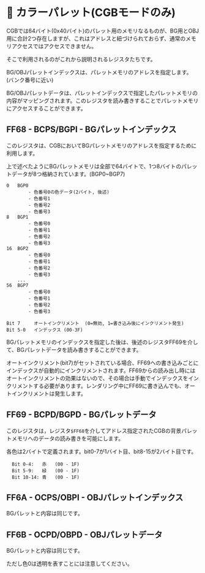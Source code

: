 # 🎨 カラーパレット(CGBモードのみ)

CGBでは64バイト(0x40バイト)のパレット用のメモリなるものが、BG用とOBJ用に合計2つ存在しますが、これはアドレスと紐づけられておらず、通常のメモリアクセスではアクセスできません。

そこで利用されるのがこれから説明されるレジスタたちです。

BG/OBJパレットインデックスは、パレットメモリのアドレスを指定します。(バンク番号に近い)

BG/OBJパレットデータは、パレットインデックスで指定したパレットメモリの内容がマッピングされます。このレジスタを読み書きすることでパレットメモリにアクセスすることができます。

## FF68 - BCPS/BGPI - BGパレットインデックス

このレジスタは、CGBにおいてBGパレットメモリのアドレスを指定するために利用します。

上で述べたようにBGパレットメモリは全部で64バイトで、1つ8バイトのパレットデータが8つ格納されています。(BGP0~BGP7)

```
0   BGP0
        - 色番号0の色データ(2バイト, 後述)
        - 色番号1
        - 色番号2
        - 色番号3
8   BGP1
        - 色番号0 
        - 色番号1
        - 色番号2
        - 色番号3
16  BGP2
        - 色番号0 
        - 色番号1
        - 色番号2
        - 色番号3
    ...
56  BGP7
        - 色番号0 
        - 色番号1
        - 色番号2
        - 色番号3
```

```
Bit 7     オートインクリメント  (0=無効, 1=書き込み後にインクリメント発生)
Bit 5-0   インデックス (00-3F)
```

BGパレットメモリのインデックスを指定した後は、後述のレジスタFF69を介して、BGパレットデータを読み書きすることができます。

オートインクリメント(bit7)がセットされている場合、FF69への書き込みごとにインデックスが自動的にインクリメントされます。FF69からの読み出し時にはオートインクリメントの効果はないので、その場合は手動でインデックスをインクリメントする必要があります。レンダリング中にFF69に書き込んでも、オートインクリメントは発生します。

## FF69 - BCPD/BGPD - BGパレットデータ

このレジスタは，レジスタ`$FF68`を介してアドレス指定されたCGBの背景パレットメモリへのデータの読み書きを可能にします。

各色は2バイトで定義されます。bit0-7が1バイト目、bit8-15が2バイト目です。

```
  Bit 0-4:   赤   (00 - 1F)
  Bit 5-9:   緑   (00 - 1F)
  Bit 10-14: 青   (00 - 1F)
```

## FF6A - OCPS/OBPI - OBJパレットインデックス

BGパレットと内容は同じです。

## FF6B - OCPD/OBPD - OBJパレットデータ

BGパレットと内容は同じです。

ただし色0は透明を表すことには注意してください。

